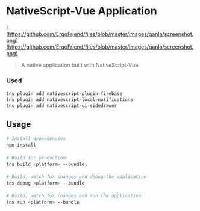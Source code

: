# NativeScript-Vue Application

![https://github.com/ErgoFriend/files/blob/master/images/qanla/screenshot.png](https://github.com/ErgoFriend/files/blob/master/images/qanla/screenshot.png)

> A native application built with NativeScript-Vue

### Used

```
tns plugin add nativescript-plugin-firebase
tns plugin add nativescript-local-notifications
tns plugin add nativescript-ui-sidedrawer
```
## Usage

``` bash
# Install dependencies
npm install

# Build for production
tns build <platform> --bundle

# Build, watch for changes and debug the application
tns debug <platform> --bundle

# Build, watch for changes and run the application
tns run <platform> --bundle
```
